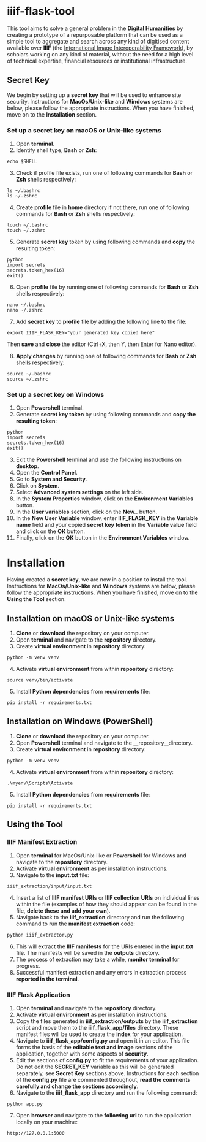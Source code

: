 # iiif-flask-tool

This tool aims to solve a general problem in the __Digital Humanities__ by creating a prototype of a repurposable platform that can be used as a simple tool to aggregate and search across any kind of digitised content available over __IIIF__ (the [International Image Interoperability Framework](https://iiif.io/)), by scholars working on any kind of material, without the need for a high level of technical expertise, financial resources or institutional infrastructure.

## Secret Key

We begin by setting up a __secret key__ that will be used to enhance site security. Instructions for __MacOs/Unix-like__ and __Windows__ systems are below, please follow the appropriate instructions. When you have finished, move on to the __Installation__ section. 

### Set up a secret key on macOS or Unix-like systems

1. Open __terminal__.
2. Identify shell type, __Bash__ or __Zsh__:
```
echo $SHELL
```

3. Check if profile file exists, run one of following commands for __Bash__ or __Zsh__ shells respectively:
```
ls ~/.bashrc
ls ~/.zshrc
```

4. Create __profile__ file in __home__ directory if not there, run one of following commands for __Bash__ or __Zsh__ shells respectively:
```
touch ~/.bashrc
touch ~/.zshrc
```

5. Generate __secret key__ token by using following commands and __copy__ the resulting token:
```
python
import secrets
secrets.token_hex(16)
exit()
```

6. Open __profile__ file by running one of following commands for __Bash__ or __Zsh__ shells respectively:
```
nano ~/.bashrc
nano ~/.zshrc
```

7. Add __secret key__ to __profile__ file by adding the following line to the file:
```
export IIIF_FLASK_KEY="your generated key copied here"
```
Then __save__ and __close__ the editor (Ctrl+X, then Y, then Enter for Nano editor).

8. __Apply changes__ by running one of following commands for __Bash__ or __Zsh__ shells respectively:
``` 
source ~/.bashrc
source ~/.zshrc
```

### Set up a secret key on Windows

1. Open __Powershell__ terminal.
2. Generate __secret key token__ by using following commands and __copy the resulting token__:
```
python
import secrets
secrets.token_hex(16)
exit()
```

3. Exit the __Powershell__ terminal and use the following instructions on __desktop__.
4. Open the __Control Panel__.
5. Go to __System and Security__.
6. Click on __System__.
7. Select __Advanced system settings__ on the left side.
8. In the __System Properties__ window, click on the __Environment Variables__ button.
9. In the __User variables__ section, click on the __New..__ button.
10. In the __New User Variable__ window, enter __IIIF_FLASK_KEY__ in the __Variable name__ field and your copied __secret key token__ in the __Variable value__ field and click on the __OK__ button.
11. Finally, click on the __OK__ button in the __Environment Variables__ window.

# Installation

Having created a __secret key__, we are now in a position to install the tool. Instructions for __MacOs/Unix-like__ and __Windows__ systems are below, please follow the appropriate instructions. When you have finished, move on to the __Using the Tool__ section. 

## Installation on macOS or Unix-like systems

1. __Clone__ or __download__ the repository on your computer.
2. Open __terminal__ and navigate to the __repository__ directory. 
3. Create __virtual environment__ in __repository__ directory:
```
python -m venv venv
```

4. Activate __virtual environment__ from within __repository__ directory:
``` 
source venv/bin/activate
```

5. Install __Python dependencies__ from __requirements__ file:
```
pip install -r requirements.txt
```

## Installation on Windows (PowerShell)

1. __Clone__ or __download__ the repository on your computer.
2. Open __Powershell__ terminal and navigate to the __repository__directory.
3. Create __virtual environment__ in __repository__ directory:
```
python -m venv venv
```

4. Activate __virtual environment__ from within __repository__ directory:
``` 
.\myenv\Scripts\Activate
```

5. Install __Python dependencies__ from __requirements__ file:
```
pip install -r requirements.txt
```

## Using the Tool

### IIIF Manifest Extraction

1. Open __terminal__ for MacOs/Unix-like or __Powershell__ for Windows and navigate to the __repository__ directory. 
2. Activate __virtual environment__ as per installation instructions.
3. Navigate to the __input.txt__ file:
```
iiif_extraction/input/input.txt
```

4. Insert a list of __IIIF manifest URIs__ or __IIIF collection URIs__ on individual lines within the file (examples of how they should appear can be found in the file, __delete these and add your own__).
5. Navigate back to the __iiif_extraction__ directory and run the following command to run the __manifest extraction__ code:
```
python iiif_extractor.py
```

6. This will extract the __IIIF manifests__ for the URIs entered in the __input.txt__ file. The manifests will be saved in the __outputs__ directory.
7. The process of extraction may take a while, __monitor terminal__ for progress.
8. Successful manifest extraction and any errors in extraction process __reported in the terminal__.

### IIIF Flask Application

1. Open __terminal__ and navigate to the __repository__ directory.
2. Activate __virtual environment__ as per installation instructions.
3. Copy the files generated in __iiif_extraction/outputs__ by the __iiif_extraction__ script and move them to the __iiif_flask_app/files__ directory. These manifest files will be used to create the __index__ for your application.
4. Navigate to __iiif_flask_app/config.py__ and open it in an editor. This file forms the basis of the __editable text and image__ sections of the application, together with some aspects of __security__.
5. Edit the sections of __config.py__ to fit the requirements of your application. Do not edit the __SECRET_KEY__ variable as this will be generated separately, see __Secret Key__ sections above. Instructions for each section of the __config.py__ file are commented throughout, __read the comments carefully and change the sections accordingly__.
6. Navigate to the __iiif_flask_app__ directory and run the following command:
```
python app.py
```

7. Open __browser__ and navigate to the __following url__ to run the application locally on your machine:
```
http://127.0.0.1:5000
```
